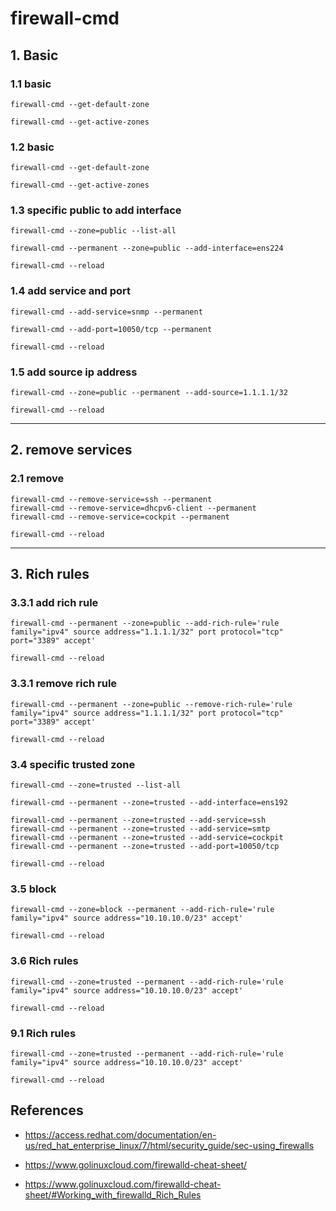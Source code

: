 # firewall-cmd

## 1. Basic
### 1.1 basic

    firewall-cmd --get-default-zone
    
    firewall-cmd --get-active-zones

### 1.2 basic

    firewall-cmd --get-default-zone
    
    firewall-cmd --get-active-zones

### 1.3 specific public to add interface

    firewall-cmd --zone=public --list-all
    
    firewall-cmd --permanent --zone=public --add-interface=ens224
    
    firewall-cmd --reload

### 1.4 add service and port

    firewall-cmd --add-service=snmp --permanent
    
    firewall-cmd --add-port=10050/tcp --permanent
    
    firewall-cmd --reload
    
### 1.5 add source ip address

    firewall-cmd --zone=public --permanent --add-source=1.1.1.1/32
    
    firewall-cmd --reload

<hr/>

## 2. remove services

### 2.1 remove

```
firewall-cmd --remove-service=ssh --permanent
firewall-cmd --remove-service=dhcpv6-client --permanent
firewall-cmd --remove-service=cockpit --permanent

firewall-cmd --reload
```

<hr/>

## 3. Rich rules

### 3.3.1 add rich rule

    firewall-cmd --permanent --zone=public --add-rich-rule='rule family="ipv4" source address="1.1.1.1/32" port protocol="tcp" port="3389" accept'
    
    firewall-cmd --reload


### 3.3.1 remove rich rule

    firewall-cmd --permanent --zone=public --remove-rich-rule='rule family="ipv4" source address="1.1.1.1/32" port protocol="tcp" port="3389" accept'
    
    firewall-cmd --reload


### 3.4 specific trusted zone

    firewall-cmd --zone=trusted --list-all
    
    firewall-cmd --permanent --zone=trusted --add-interface=ens192
    
    firewall-cmd --permanent --zone=trusted --add-service=ssh
    firewall-cmd --permanent --zone=trusted --add-service=smtp
    firewall-cmd --permanent --zone=trusted --add-service=cockpit
    firewall-cmd --permanent --zone=trusted --add-port=10050/tcp
    
    firewall-cmd --reload

### 3.5 block

    firewall-cmd --zone=block --permanent --add-rich-rule='rule family="ipv4" source address="10.10.10.0/23" accept'

    firewall-cmd --reload

### 3.6 Rich rules

    firewall-cmd --zone=trusted --permanent --add-rich-rule='rule family="ipv4" source address="10.10.10.0/23" accept'
    
    firewall-cmd --reload

### 9.1 Rich rules

    firewall-cmd --zone=trusted --permanent --add-rich-rule='rule family="ipv4" source address="10.10.10.0/23" accept'
    
    firewall-cmd --reload


## References

- https://access.redhat.com/documentation/en-us/red_hat_enterprise_linux/7/html/security_guide/sec-using_firewalls

- https://www.golinuxcloud.com/firewalld-cheat-sheet/
- https://www.golinuxcloud.com/firewalld-cheat-sheet/#Working_with_firewalld_Rich_Rules
